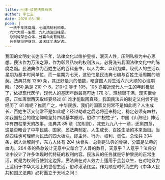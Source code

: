 ```yaml
---
title: 七律·读民法典有感
author: 李仁玉
date: 2020-05-30
poem: |
  一洗千年陈腐烟，七编鸿制利相牵。
  六六大顺一生愿，九九劫波四柱坚。
  总则骨架合众体，分篇血肉有鲜颜。
  芸芸黎庶护身剑，滚滚红尘法定边。
---
```


我国的文明史长达五千年，法律文化以维护皇权，泯灭人性，压制私权为中心思想。民法作为万法之源，作为彰显私权的权利法典，必将洗去我国法律文化中的陈腐之烟。民法典作为百姓生活的百科全书，以人为本，以利为媒。现代人的生活以星期为基本时间单位，而一星期为七天，这恐怕是民法典七编与百姓生活周期的暗契。法典共有 1260 条，其正好是六的倍数，暗含国人对生活六六大顺的心理期盼。1260 条是 210 个 6，210÷2 等于 105，105 岁接近现代人一生的年龄极限了，依据现代医学，现代人的基因年龄最高可达 170 岁。理想很丰满，现实很骨感，正如唐僧西天取经要经过 81 难才能取回真经，我国民法典的制定又何尝不是经历了 81 难呢？推而广之，中华民族、我们的国家又何常不是如此呢？人生成长、百姓生活又何常不是如此呢？经过劫难之后必将迎来稳定，稳定必须有四柱，如我国社会的稳定仰赖坚持四项基本原则，俗称“四根柱子”，中国《山海经》神话中有四柱擎天的故事。法典共 85 章（加附则），减去九九八十一章，还剩四章，这是否暗合了中华民族、国家、民法典制定、人生成长、百姓生活的本来面目。当然四柱也可理解为民法的四大板块，即主体、行为、权利、责任。总论共 204 条，据人体解剖学，东方人体有 204 块骨头。总则是法典的骨架，分篇是法典的血肉。204 条的条款设计无意中又暗合了人骨的数目，天意乎？人意乎？法典分论中设计了许多体现时代特征的权利内容。民法典的任务就是守护黎民的正常生活，就是为权利行使划定边界。民法典在对人效力上适用于芸芸众生，在对地效力上适用于中华大地上的世俗生活，俗称滚滚红尘。作为顺应时代而生的《中华人民共和国民法典》必将矗立于天地之间！
